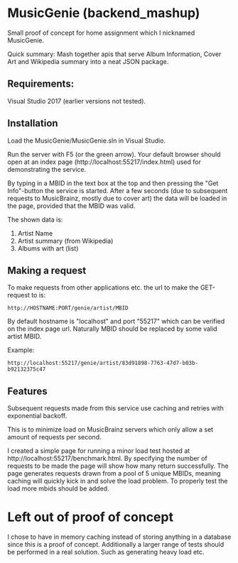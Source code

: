 # MusicGenie (backend_mashup)

Small proof of concept for home assignment which I nicknamed MusicGenie.

Quick summary: Mash together apis that serve Album Information, Cover Art and Wikipedia summary into a neat JSON package.

## Requirements: 

Visual Studio 2017 (earlier versions not tested).

## Installation

Load the MusicGenie/MusicGenie.sln in Visual Studio.

Run the server with F5 (or the green arrow).
Your default browser should open at an index page (http://localhost:55217/index.html) used for demonstrating the service.

By typing in a MBID in the text box at the top and then pressing the "Get Info"-button the service is started.
After a few seconds (due to subsequent requests to MusicBrainz, mostly due to cover art) the data will be loaded in the page, provided that the MBID was valid.

The shown data is:

1. Artist Name
2. Artist summary (from Wikipedia)
3. Albums with art (list)

## Making a request

To make requests from other applications etc. the url to make the GET-request to is:

```
http://HOSTNAME:PORT/genie/artist/MBID
```

By default hostname is "localhost" and port "55217" which can be verified on the index page url.
Naturally MBID should be replaced by some valid artist MBID.

Example:

```
http://localhost:55217/genie/artist/83d91898-7763-47d7-b03b-b92132375c47
```

## Features

Subsequent requests made from this service use caching and retries with exponential backoff.

This is to minimize load on MusicBrainz servers which only allow a set amount of requests per second.

I created a simple page for running a minor load test hosted at http://localhost:55217/benchmark.html.
By specifying the number of requests to be made the page will show how many return successfully.
The page generates requests drawn from a pool of 5 unique MBIDs, meaning caching will quickly kick in and solve the load problem.
To properly test the load more mbids should be added.

# Left out of proof of concept

I chose to have in memory caching instead of storing anything in a database since this is a proof of concept.
Additionally a larger range of tests should be performed in a real solution. Such as generating heavy load etc.
